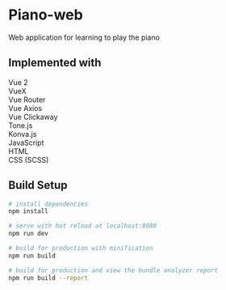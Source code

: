 # Piano-web
Web application for learning to play the piano

## Implemented with
Vue 2 \
VueX \
Vue Router \
Vue Axios \
Vue Clickaway \
Tone.js \
Konva.js \
JavaScript \
HTML \
CSS (SCSS)

## Build Setup

``` bash
# install dependencies
npm install

# serve with hot reload at localhost:8080
npm run dev

# build for production with minification
npm run build

# build for production and view the bundle analyzer report
npm run build --report
```
